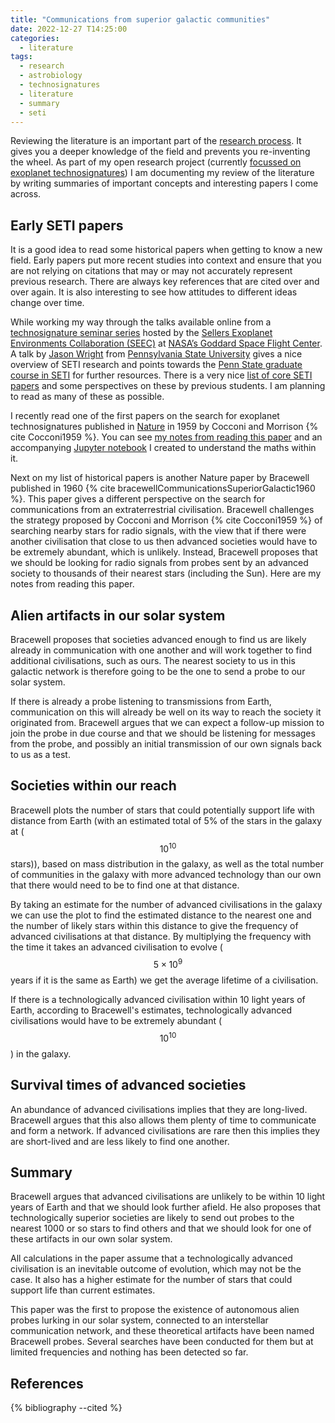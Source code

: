 ```yaml
---
title: "Communications from superior galactic communities"
date: 2022-12-27 T14:25:00
categories:
  - literature
tags:
  - research
  - astrobiology
  - technosignatures
  - literature
  - summary
  - seti
---
```

Reviewing the literature is an important part of the [research process][my-research-process]. It gives you a deeper knowledge of the field and prevents you re-inventing the wheel. As part of my open research project (currently [focussed on exoplanet technosignatures][why-technosignatures]) I am documenting my review of the literature by writing summaries of important concepts and interesting papers I come across.

## Early SETI papers
It is a good idea to read some historical papers when getting to know a new field. Early papers put more recent studies into context and ensure that you are not relying on citations that may or may not accurately represent previous research. There are always key references that are cited over and over again. It is also interesting to see how attitudes to different ideas change over time.

While working my way through the talks available online from a [technosignature seminar series][technosignatures-seminars] hosted by the [Sellers Exoplanet Environments Collaboration (SEEC)][seec] at [NASA’s Goddard Space Flight Center][gsfc]. A talk by [Jason Wright][jason-wright] from [Pennsylvania State University][penn-state] gives a nice overview of SETI research and points towards the [Penn State graduate course in SETI][penn-seti-course] for further resources. There is a very nice [list of core SETI papers][penn-seti-papers] and some perspectives on these by previous students. I am planning to read as many of these as possible.

I recently read one of the first papers on the search for exoplanet technosignatures published in [Nature][nature] in 1959 by Cocconi and Morrison {% cite Cocconi1959 %}. You can see [my notes from reading this paper][cocconi-morrison] and an accompanying [Jupyter notebook][jupyter-cocconi-morrison] I created to understand the maths within it. 

Next on my list of historical papers is another Nature paper by Bracewell published in 1960 {% cite  bracewellCommunicationsSuperiorGalactic1960  %}. This paper gives a different perspective on the search for communications from an extraterrestrial civilisation. Bracewell challenges the strategy proposed by Cocconi and Morrison {% cite Cocconi1959 %} of searching nearby stars for radio signals, with the view that if there were another civilisation that close to us then advanced societies would have to be extremely abundant, which is unlikely. Instead, Bracewell proposes that we should be looking for radio signals from probes sent by an advanced society to thousands of their nearest stars (including the Sun). Here are my notes from reading this paper. 

## Alien artifacts in our solar system
Bracewell proposes that societies advanced enough to find us are likely already in communication with one another and will work together to find additional civilisations, such as ours. The nearest society to us in this galactic network is therefore going to be the one to send a probe to our solar system. 

If there is already a probe listening to transmissions from Earth, communication on this will already be well on its way to reach the society it originated from. Bracewell argues that we can expect a follow-up mission to join the probe in due course and that we should be listening for messages from the probe, and possibly an initial transmission of our own signals back to us as a test.

## Societies within our reach
Bracewell plots the number of stars that could potentially support life with distance from Earth (with an estimated total of 5% of the stars in the galaxy at ($$10^{10}$$ stars)), based on mass distribution in the galaxy, as well as the total number of communities in the galaxy with more advanced technology than our own that there would need to be to find one at that distance. 

By taking an estimate for the number of advanced civilisations in the galaxy we can use the plot to find the estimated distance to the nearest one and the number of likely stars within this distance to give the frequency of advanced civilisations at that distance. By multiplying the frequency with the time it takes an advanced civilisation to evolve ($$5 \times 10^9$$ years if it is the same as Earth) we get the average lifetime of a civilisation.

If there is a technologically advanced civilisation within 10 light years of Earth, according to Bracewell's estimates, technologically advanced civilisations would have to be extremely abundant ($$10^{10}$$) in the galaxy.

## Survival times of advanced societies
An abundance of advanced civilisations implies that they are long-lived. Bracewell argues that this also allows them plenty of time to communicate and form a network. If advanced civilisations are rare then this implies they are short-lived and are less likely to find one another. 

## Summary
Bracewell argues that advanced civilisations are unlikely to be within 10 light years of Earth and that we should look further afield. He also proposes that technologically superior societies are likely to send out probes to the nearest 1000 or so stars to find others and that we should look for one of these artifacts in our own solar system. 

All calculations in the paper assume that a technologically advanced civilisation is an inevitable outcome of evolution, which may not be the case. It also has a higher estimate for the number of stars that could support life than current estimates. 

This paper was the first to propose the existence of autonomous alien probes lurking in our solar system, connected to an interstellar communication network, and these theoretical artifacts have been named Bracewell probes. Several searches have been conducted for them but at limited frequencies and nothing has been detected so far.  

## References

{% bibliography --cited %}

[bracewell]: https://www.nature.com/articles/186670a0
[cocconi-morrison]: https://open-research.gemmadanks.com/literature/search-for-interstellar-communications/
[gsfc]: https://www.nasa.gov/goddard
[jason-wright]: https://sites.psu.edu/astrowright/jason-t-wright-assistant-professor-of-astronomy-and-astrophysics/
[jupyter-cocconi-morrison]: https://github.com/gemmadanks/technosignatures/blob/main/radio-seti/interstellar-communications/interstellar-communications.ipynb
[my-research-process]: https://open-research.gemmadanks.com/planning/my-research-process/
[nature]: https://www.nature.com/
[penn-seti-course]: https://sites.psu.edu/seticourse/ 
[penn-seti-papers]: https://sites.psu.edu/seticourse/the-papers/
[penn-state]: https://www.psu.edu/
[seec]: https://seec.gsfc.nasa.gov/about.html
[technosignatures]: https://open-research.gemmadanks.com/notes/technosignatures/
[technosignatures-seminars]: https://seec.gsfc.nasa.gov/Events/technosignatureSeminars.html
[why-technosignatures]: https://open-research.gemmadanks.com/planning/my-next-research-topic-technosignatures/

<script src="https://polyfill.io/v3/polyfill.min.js?features=es6"></script>
<script id="MathJax-script" async src="https://cdn.jsdelivr.net/npm/mathjax@3/es5/tex-mml-chtml.js"></script>